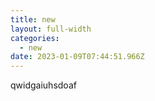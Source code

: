 ```yaml
---
title: new
layout: full-width
categories:
  - new
date: 2023-01-09T07:44:51.966Z
---
```

q﻿widgaiuhsdoaf